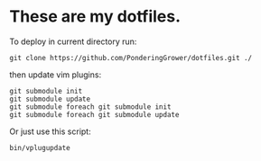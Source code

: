# These are my dotfiles.

To deploy in current directory run:

```
git clone https://github.com/PonderingGrower/dotfiles.git ./
```

then update vim plugins:

```
git submodule init
git submodule update
git submodule foreach git submodule init
git submodule foreach git submodule update
```
Or just use this script:
```
bin/vplugupdate
```
